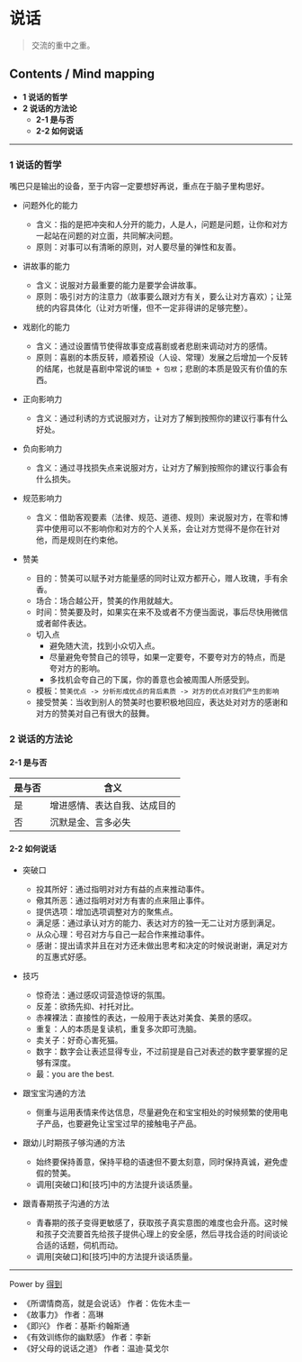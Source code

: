 # 说话
> 交流的重中之重。

## Contents / Mind mapping
- **1 说话的哲学**
- **2 说话的方法论**
  - **2-1 是与否**
  - **2-2 如何说话**

---

### 1 说话的哲学

嘴巴只是输出的设备，至于内容一定要想好再说，重点在于脑子里构思好。

- 问题外化的能力
  - 含义：指的是把冲突和人分开的能力，人是人，问题是问题，让你和对方一起站在问题的对立面，共同解决问题。
  - 原则：对事可以有清晰的原则，对人要尽量的弹性和友善。
- 讲故事的能力
  - 含义：说服对方最重要的能力是要学会讲故事。
  - 原则：吸引对方的注意力（故事要么跟对方有关，要么让对方喜欢）；让笼统的内容具体化（让对方听懂，但不一定非得讲的足够完整）。
- 戏剧化的能力
  - 含义：通过设置情节使得故事变成喜剧或者悲剧来调动对方的感情。
  - 原则：喜剧的本质反转，顺着预设（人设、常理）发展之后增加一个反转的结尾，也就是喜剧中常说的`铺垫 + 包袱`；悲剧的本质是毁灭有价值的东西。
- 正向影响力
  - 含义：通过利诱的方式说服对方，让对方了解到按照你的建议行事有什么好处。
- 负向影响力
  - 含义：通过寻找损失点来说服对方，让对方了解到按照你的建议行事会有什么损失。
- 规范影响力
  - 含义：借助客观要素（法律、规范、道德、规则）来说服对方，在零和博弈中使用可以不影响你和对方的个人关系，会让对方觉得不是你在针对他，而是规则在约束他。

- 赞美
  - 目的：赞美可以赋予对方能量感的同时让双方都开心，赠人玫瑰，手有余香。
  - 场合：场合越公开，赞美的作用就越大。
  - 时间：赞美要及时，如果实在来不及或者不方便当面说，事后尽快用微信或者邮件表达。
  - 切入点
    - 避免随大流，找到小众切入点。
    - 尽量避免夸赞自己的领导，如果一定要夸，不要夸对方的特点，而是夸对方的影响。
    - 多找机会夸自己的下属，你的善意也会被周围人所感受到。
  - 模板：`赞美优点 -> 分析形成优点的背后素质 -> 对方的优点对我们产生的影响`
  - 接受赞美：当收到别人的赞美时也要积极地回应，表达处对对方的感谢和对方的赞美对自己有很大的鼓舞。



### 2 说话的方法论

#### 2-1 是与否

|是与否|含义|
|  --  | -- |
|是|增进感情、表达自我、达成目的|
|否|沉默是金、言多必失|

#### 2-2 如何说话

- 突破口
  - 投其所好：通过指明对对方有益的点来推动事件。
  - 儆其所恶：通过指明对对方有害的点来阻止事件。
  - 提供选项：增加选项调整对方的聚焦点。
  - 满足感：通过承认对方的能力、表达对方的独一无二让对方感到满足。
  - 从众心理：号召对方与自己一起合作来推动事件。
  - 感谢：提出请求并且在对方还未做出思考和决定的时候说谢谢，满足对方的互惠式好感。

- 技巧
  - 惊奇法：通过感叹词营造惊讶的氛围。
  - 反差：欲扬先抑、衬托对比。
  - 赤裸裸法：直接性的表达，一般用于表达对美食、美景的感叹。
  - 重复：人的本质是复读机，重复多次即可洗脑。
  - 卖关子：好奇心害死猫。
  - 数字：数字会让表述显得专业，不过前提是自己对表述的数字要掌握的足够有深度。
  - 最：you are the best.

- 跟宝宝沟通的方法
  - 侧重与运用表情来传达信息，尽量避免在和宝宝相处的时候频繁的使用电子产品，也要避免让宝宝过早的接触电子产品。
- 跟幼儿时期孩子够沟通的方法
  - 始终要保持善意，保持平稳的语速但不要太刻意，同时保持真诚，避免虚假的赞美。
  - 调用[突破口]和[技巧]中的方法提升谈话质量。
- 跟青春期孩子沟通的方法
  - 青春期的孩子变得更敏感了，获取孩子真实意图的难度也会升高。这时候和孩子交流要首先给孩子提供心理上的安全感，然后寻找合适的时间谈论合适的话题，伺机而动。
  - 调用[突破口]和[技巧]中的方法提升谈话质量。



---
Power by [得到](https://www.igetget.com)
- 《所谓情商高，就是会说话》 作者：佐佐木圭一
- 《故事力》 作者：高琳
- 《即兴》 作者：基斯·约翰斯通
- 《有效训练你的幽默感》 作者：李新
- 《好父母的说话之道》 作者：温迪·莫戈尔
